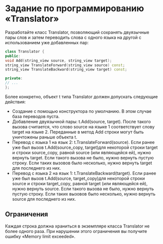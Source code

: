# Задание по программированию «Translator»

Разработайте класс Translator, позволяющий сохранять двуязычные пары слов и затем переводить слова с одного языка на другой с использованием уже добавленных пар:

```C++
class Translator {
public:
void Add(string_view source, string_view target);
string_view TranslateForward(string_view source) const;
string_view TranslateBackward(string_view target) const;

private:
// ...
};
```

Более конкретно, объект t типа Translator должен допускать следующие действия:

- Создание с помощью конструктора по умолчанию. В этом случае база переводов пуста.
- Добавление двуязычной пары: t.Add(source, target). После такого вызова считается, что слово source на языке 1 соответствует слову target на языке 2. Переданные в метод Add строки могут быть уничтожены раньше объекта t.
- Перевод с языка 1 на язык 2: t.TranslateForward(source). Если ранее уже был вызов t.Add(source_copy, target)для некоторой строки target и строки source_copy, равной source (или являющейся ей), нужно вернуть target. Если такого вызова не было, нужно вернуть пустую строку. Если таких вызовов было несколько, нужно вернуть target для последнего из них.
- Перевод с языка 2 на язык 1: t.TranslateBackward(target). Если ранее уже был вызов t.Add(source, target_copy)для некоторой строки source и строки target_copy, равной target (или являющейся ей), нужно вернуть source. Если такого вызова не было, нужно вернуть пустую строку. Если таких вызовов было несколько, нужно вернуть source для последнего из них.

## Ограничения

Каждая строка должна храниться в экземпляре класса Translator не более одного раза. При нарушении этого ограничения вы получите ошибку «Memory limit exceeded».
